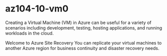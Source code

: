 # az104-10-vm0
Creating a Virtual Machine (VM) in Azure can be useful for a variety of scenarios including development, testing, hosting applications, and running workloads in the cloud.

Welcome to Azure Site Recovery
You can replicate your virtual machines to another Azure region for business continuity and disaster recovery needs.
